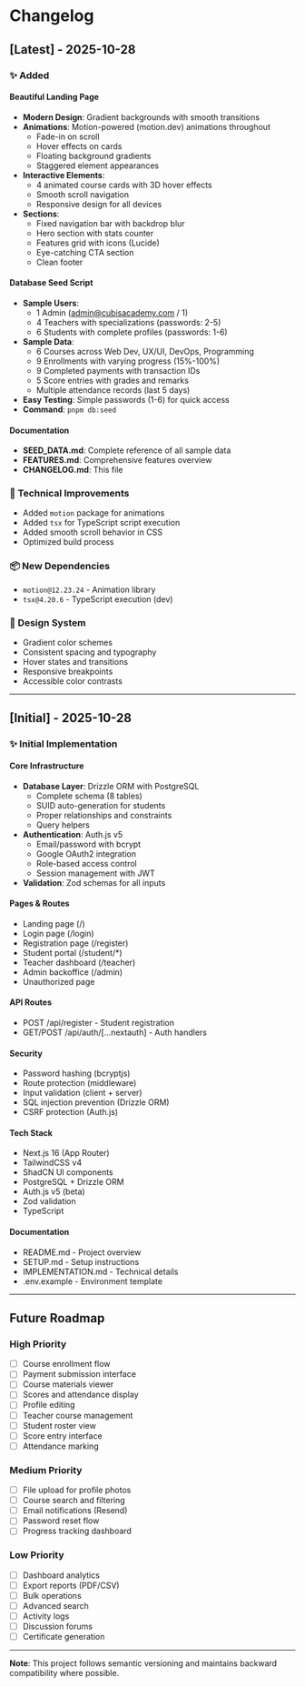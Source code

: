 # Changelog

## [Latest] - 2025-10-28

### ✨ Added

#### Beautiful Landing Page
- **Modern Design**: Gradient backgrounds with smooth transitions
- **Animations**: Motion-powered (motion.dev) animations throughout
  - Fade-in on scroll
  - Hover effects on cards
  - Floating background gradients
  - Staggered element appearances
- **Interactive Elements**:
  - 4 animated course cards with 3D hover effects
  - Smooth scroll navigation
  - Responsive design for all devices
- **Sections**:
  - Fixed navigation bar with backdrop blur
  - Hero section with stats counter
  - Features grid with icons (Lucide)
  - Eye-catching CTA section
  - Clean footer

#### Database Seed Script
- **Sample Users**:
  - 1 Admin (admin@cubisacademy.com / 1)
  - 4 Teachers with specializations (passwords: 2-5)
  - 6 Students with complete profiles (passwords: 1-6)
- **Sample Data**:
  - 6 Courses across Web Dev, UX/UI, DevOps, Programming
  - 9 Enrollments with varying progress (15%-100%)
  - 9 Completed payments with transaction IDs
  - 5 Score entries with grades and remarks
  - Multiple attendance records (last 5 days)
- **Easy Testing**: Simple passwords (1-6) for quick access
- **Command**: `pnpm db:seed`

#### Documentation
- **SEED_DATA.md**: Complete reference of all sample data
- **FEATURES.md**: Comprehensive features overview
- **CHANGELOG.md**: This file

### 🔧 Technical Improvements
- Added `motion` package for animations
- Added `tsx` for TypeScript script execution
- Added smooth scroll behavior in CSS
- Optimized build process

### 📦 New Dependencies
- `motion@12.23.24` - Animation library
- `tsx@4.20.6` - TypeScript execution (dev)

### 🎨 Design System
- Gradient color schemes
- Consistent spacing and typography
- Hover states and transitions
- Responsive breakpoints
- Accessible color contrasts

---

## [Initial] - 2025-10-28

### ✨ Initial Implementation

#### Core Infrastructure
- **Database Layer**: Drizzle ORM with PostgreSQL
  - Complete schema (8 tables)
  - SUID auto-generation for students
  - Proper relationships and constraints
  - Query helpers
- **Authentication**: Auth.js v5
  - Email/password with bcrypt
  - Google OAuth2 integration
  - Role-based access control
  - Session management with JWT
- **Validation**: Zod schemas for all inputs

#### Pages & Routes
- Landing page (/)
- Login page (/login)
- Registration page (/register)
- Student portal (/student/*)
- Teacher dashboard (/teacher)
- Admin backoffice (/admin)
- Unauthorized page

#### API Routes
- POST /api/register - Student registration
- GET/POST /api/auth/[...nextauth] - Auth handlers

#### Security
- Password hashing (bcryptjs)
- Route protection (middleware)
- Input validation (client + server)
- SQL injection prevention (Drizzle ORM)
- CSRF protection (Auth.js)

#### Tech Stack
- Next.js 16 (App Router)
- TailwindCSS v4
- ShadCN UI components
- PostgreSQL + Drizzle ORM
- Auth.js v5 (beta)
- Zod validation
- TypeScript

#### Documentation
- README.md - Project overview
- SETUP.md - Setup instructions
- IMPLEMENTATION.md - Technical details
- .env.example - Environment template

---

## Future Roadmap

### High Priority
- [ ] Course enrollment flow
- [ ] Payment submission interface
- [ ] Course materials viewer
- [ ] Scores and attendance display
- [ ] Profile editing
- [ ] Teacher course management
- [ ] Student roster view
- [ ] Score entry interface
- [ ] Attendance marking

### Medium Priority
- [ ] File upload for profile photos
- [ ] Course search and filtering
- [ ] Email notifications (Resend)
- [ ] Password reset flow
- [ ] Progress tracking dashboard

### Low Priority
- [ ] Dashboard analytics
- [ ] Export reports (PDF/CSV)
- [ ] Bulk operations
- [ ] Advanced search
- [ ] Activity logs
- [ ] Discussion forums
- [ ] Certificate generation

---

**Note**: This project follows semantic versioning and maintains backward compatibility where possible.
